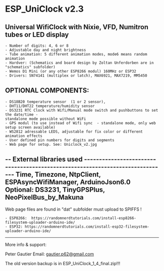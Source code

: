 
# ESP_UniClock v2.3

## Universal WifiClock with Nixie, VFD, Numitron tubes or LED display
	- Number of digits: 4, 6 or 8
	- Adjustable day and night brightness
	- Tube animation: 5 different animation modes, mode6 means random animation
	- Hardver: (Schematics and board design by Zoltan Unferdorben are in "schematics" subfolder)
	- Wemos D1 Mini (or any other ESP8266 modul) 160MHz or ESP32 
	- Drivers: SN74141 (multiplex or latch), MAX6921, MAX7219, MM5450

## OPTIONAL COMPONENTS:

	- DS18B20 temperature sensor  (1 or 2 sensor), 
	- DHT11/DHT22 temperature/humidity sensor
	- DS3231 RTC Clock with Wifi/Manual mode switch and pushbuttons to set the date/time - 
	standalone mode possible without WiFi
	- GPS modul (to use instead of Wifi sync  - standalone mode, only web setup screen available)
	- WS2812 adressable LEDS, adjustable for fix color or different animation effects
	- User defined pin numbers for digits and segments
	- Web page for setup. See: Uniclock_v2.jpg

-- External libraries used ------------------------------------------------------------------------------
Time, Timezone, NtpClient, ESPAsyncWifiManager, ArduinoJson6.0       
Optional: DS3231, TinyGPSPlus, NeoPixelBus_by_Makuna
--------------------------------------------------------------------------------------------------------
Web page files are found in "dat" subfolder must upload to SPIFFS !

	- ESP8266:  https://randomnerdtutorials.com/install-esp8266-filesystem-uploader-arduino-ide/
	- ESP32: https://randomnerdtutorials.com/install-esp32-filesystem-uploader-arduino-ide/
--------------------------------------------------------------------------------------------------------
More info & support:

Peter Gautier
 Email: gautier.p62@gmail.com

The old version backup is in ESP_UniClock_1_4_final.zip!!!